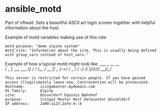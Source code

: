 # ansible_motd
Part of nftwall. Sets a beautiful ASCII art login screen together with helpful information about the host.

Example of motd variables making use of this role:
```
motd_purpose: "demo alpine system"
motd_site: "Information about the site. This is usually being defined with group_vars instead of host_vars."
```
Example of how a typcial motd might look like.
       ___            _ __   __   
      / _ | ___  ___ (_) /  / /__ 
     / __ |/ _ \(_-</ / _ \/ / -_)
    /_/ |_/_//_/___/_/_.__/_/\__/ 
                                 
    This server is restricted for certain people. If you have gained access illegitimately leave now. Contravention will be prosecuted.
    Hostname:       icingamaster.mydomain.com
    OS family:      Alpine
    site:           Düsseldorf Equinix Bahnhof
    purpose:        Icinga2 Master Host Datacenter Düsseldorf
    IP address:     2a00:a123:2afe:4::6
